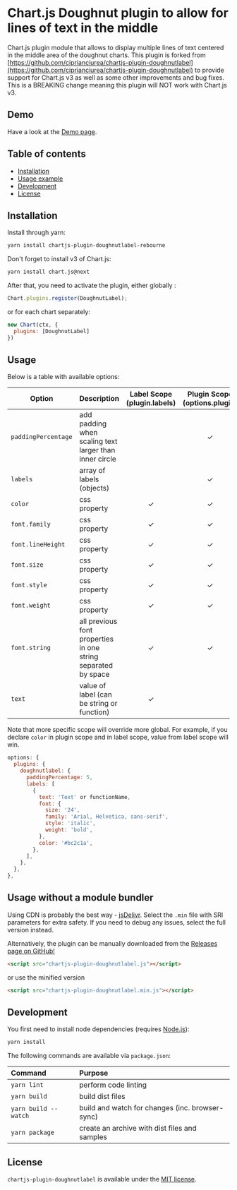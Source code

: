 # Chart.js Doughnut plugin to allow for lines of text in the middle

Chart.js plugin module that allows to display multiple lines of text centered in the middle area of the doughnut charts. This plugin is forked from [https://github.com/ciprianciurea/chartjs-plugin-doughnutlabel](https://github.com/ciprianciurea/chartjs-plugin-doughnutlabel) to provide support for Chart.js v3 as well as some other improvements and bug fixes. This is a BREAKING change meaning this plugin will NOT work with Chart.js v3.

## Demo
Have a look at the [Demo page](https://alexkuc.github.io/chartjs-plugin-doughnutlabel-rebourne/samples/index.html).

## Table of contents

- [Installation](#installation)
- [Usage example](#usage)
- [Development](#development)
- [License](#license)

## Installation

Install through yarn:

```bash
yarn install chartjs-plugin-doughnutlabel-rebourne
```

Don't forget to install v3 of Chart.js:

```bash
yarn install chart.js@next
```

After that, you need to activate the plugin, either globally :

```js
Chart.plugins.register(DoughnutLabel);
```

or for each chart separately:

```js
new Chart(ctx, {
  plugins: [DoughnutLabel]
})
```

## Usage

Below is a table with available options:

| Option | Description | Label Scope (plugin.labels) | Plugin Scope (options.plugin) | Global Scope (Chart.defaults) |
| --- | --- | :---: | :---: | :---: |
| `paddingPercentage` | add padding when scaling text larger than inner circle | | &check; | &check; |
| `labels` | array of labels (objects) | | &check; | |
| `color`| css property | &check; | &check; | &check; |
| `font.family` | css property | &check; | &check; | &check; |
| `font.lineHeight` | css property | &check; | &check; | &check; |
| `font.size` | css property | &check; | &check; | &check; |
| `font.style` | css property | &check; | &check; | &check; |
| `font.weight` | css property | &check; | &check; | &check; |
| `font.string` | all previous font properties in one string separated by space | &check; | &check; | &check; |
| `text` | value of label (can be string or function) | &check; | | |

Note that more specific scope will override more global. For example, if you declare `color` in plugin scope and in label scope, value from label scope will win.

```js
options: {
  plugins: {
    doughnutlabel: {
      paddingPercentage: 5,
      labels: [
        {
          text: 'Text' or functionName,
          font: {
            size: '24',
            family: 'Arial, Helvetica, sans-serif',
            style: 'italic',
            weight: 'bold',
          },
          color: '#bc2c1a',
        },
      ],
    },
  },
},
```

## Usage without a module bundler

Using CDN is probably the best way - [jsDelivr](https://www.jsdelivr.com/package/npm/chartjs-plugin-doughnutlabel-rebourne). Select the `.min` file with SRI parameters for extra safety. If you need to debug any issues, select the full version instead.

Alternatively, the plugin can be manually downloaded from the
[Releases page on GitHub!](https://github.com/alexkuc/chartjs-plugin-doughnutlabel-rebourne/releases)

```html
<script src="chartjs-plugin-doughnutlabel.js"></script>
```

or use the minified version

```html
<script src="chartjs-plugin-doughnutlabel.min.js"></script>
```

## Development

You first need to install node dependencies (requires [Node.js](https://nodejs.org/)):

```bash
yarn install
```

The following commands are available via `package.json`:

| Command | Purpose |
| :--- | :--- |
| `yarn lint` | perform code linting |
| `yarn build ` | build dist files |
| `yarn build --watch` | build and watch for changes (inc. browser-sync) |
| `yarn package` | create an archive with dist files and samples |

## License

`chartjs-plugin-doughnutlabel` is available under the [MIT license](LICENSE.md).
